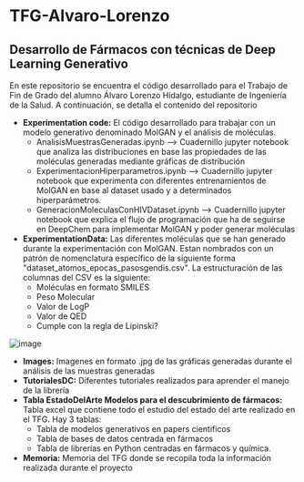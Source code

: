 # TFG-Alvaro-Lorenzo
## Desarrollo de Fármacos con técnicas de Deep Learning Generativo
En este repositorio se encuentra el código desarrollado para el Trabajo de Fin de Grado del alumno Álvaro Lorenzo Hidalgo, estudiante de Ingeniería de la Salud. A continuación, se detalla el contenido del repositorio
- **Experimentation code:** El código desarrollado para trabajar con un modelo generativo denominado MolGAN y el análisis de moléculas.
  - AnalisisMuestrasGeneradas.ipynb --> Cuadernillo jupyter notebook que analiza las distribuciones en base las propiedades de las moléculas generadas mediante gráficas de distribución
  - ExperimentacionHiperparametros.ipynb --> Cuadernillo jupyter notebook que experimenta con diferentes entrenamientos de MolGAN en base al dataset usado y a determinados hiperparámetros.
  - GeneracionMoleculasConHIVDataset.ipynb --> Cuadernillo jupyter notebook que explica el flujo de programación que ha de seguirse en DeepChem para implementar MolGAN y poder generar moléculas
- **ExperimentationData:** Las diferentes moléculas que se han generado durante la experimentación con MolGAN. Estan nombrados con un patrón de nomenclatura específico de la siguiente forma "dataset_atomos_epocas_pasosgendis.csv". La estructuración de las columnas del CSV es la siguiente:
  - Moléculas en formato SMILES
  - Peso Molecular
  - Valor de LogP
  - Valor de QED
  - Cumple con la regla de Lipinski?
  
![image](https://github.com/amxfive/TFG-Alvaro-Lorenzo/assets/118398554/85ae57d7-9594-4b5f-8a16-97b66d2091c8)

- **Images:** Imagenes en formato .jpg de las gráficas generadas durante el análisis de las muestras generadas
- **TutorialesDC:** Diferentes tutoriales realizados para aprender el manejo de la librería
- **Tabla EstadoDelArte Modelos para el descubrimiento de fármacos:** Tabla excel que contiene todo el estudio del estado del arte realizado en el TFG. Hay 3 tablas:
  - Tabla de modelos generativos en papers cientificos
  - Tabla de bases de datos centrada en fármacos
  - Tabla de librerias en Python centradas en fármacos y química.
- **Memoria:** Memoria del TFG donde se recopila toda la información realizada durante el proyecto
